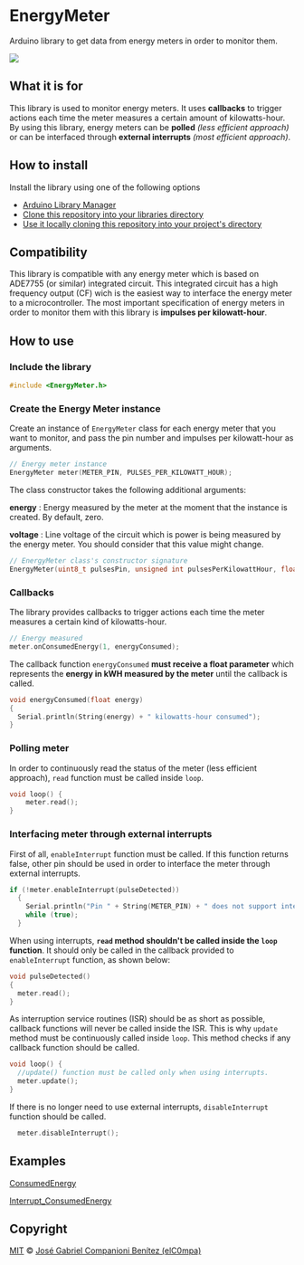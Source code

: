 # EnergyMeter

Arduino library to get data from energy meters in order to monitor them.

![](button.gif)

## What it is for

This library is used to monitor energy meters. It uses **callbacks** to trigger actions each time the meter measures a certain amount of kilowatts-hour. By using this library, energy meters can be **polled** *(less efficient approach)* or can be interfaced through **external interrupts** *(most efficient approach)*.

## How to install

Install the library using one of the following options

- [Arduino Library Manager](https://www.arduino.cc/en/Guide/Libraries)
- [Clone this repository into your libraries directory](https://help.github.com/articles/cloning-a-repository/)
- [Use it locally cloning this repository into your project's directory](https://help.github.com/articles/cloning-a-repository/)

## Compatibility
This library is compatible with any energy meter which is based on ADE7755 (or similar) integrated circuit. This integrated circuit has a high frequency output (CF) wich is the easiest way to interface the energy meter to a microcontroller. The most important specification of energy meters in order to monitor them with this library is **impulses per kilowatt-hour**. 

## How to use

### **Include the library**

``` c++
#include <EnergyMeter.h>
```

### **Create the Energy Meter instance**

Create an instance of `EnergyMeter` class for each energy meter that you want to monitor, and pass the pin number and impulses per kilowatt-hour as arguments. 

```c++
// Energy meter instance
EnergyMeter meter(METER_PIN, PULSES_PER_KILOWATT_HOUR);
```

The class constructor takes the following additional arguments:

**energy** : Energy measured by the meter at the moment that the instance is created. By default, zero.

**voltage** : Line voltage of the circuit which is power is being measured by the energy meter. You should consider that this value might change.

```c++
// EnergyMeter class's constructor signature
EnergyMeter(uint8_t pulsesPin, unsigned int pulsesPerKilowattHour, float energy = 0, float voltage = 230);
```

### **Callbacks**

The library provides callbacks to trigger actions each time the meter measures a certain kind of kilowatts-hour. 
```c++
// Energy measured 
meter.onConsumedEnergy(1, energyConsumed);
```
The callback function `energyConsumed` **must receive a float parameter** which represents the **energy in kWH measured by the meter** until the callback is called.
```c++
void energyConsumed(float energy)
{
  Serial.println(String(energy) + " kilowatts-hour consumed");
}
```

### **Polling meter**
In order to continuously read the status of the meter (less efficient approach), `read` function must be called inside `loop`.
```c++
void loop() {
    meter.read();
}
```
### **Interfacing meter through external interrupts**
First of all, `enableInterrupt` function must be called. If this function returns false, other pin should be used in order to interface the meter through external interrupts.
```c++
if (!meter.enableInterrupt(pulseDetected))
  {
    Serial.println("Pin " + String(METER_PIN) + " does not support interrupt in this board");
    while (true);
  }
```
When using interrupts, **`read` method shouldn't be called inside the `loop` function**. It should only be called in the callback provided to `enableInterrupt` function, as shown below:
```c++
void pulseDetected()
{
  meter.read();
}
```
As interruption service routines (ISR) should be as short as possible, callback functions will never be called inside the ISR. This is why `update` method must be continuously called inside `loop`. This method checks if any callback function should be called.
```c++
void loop() {
  //update() function must be called only when using interrupts.
  meter.update();
}
```
If there is no longer need to use external interrupts, `disableInterrupt` function should be called.
```c++
  meter.disableInterrupt();
```

  ## Examples

  [ConsumedEnergy](https://github.com/elC0mpa/EnergyMeter/blob/master/examples/ConsumedEnergy/ConsumedEnergy.ino)

  [Interrupt_ConsumedEnergy](https://github.com/elC0mpa/EnergyMeter/blob/master/examples/Interrupt_ConsumedEnergy/Interrupt_ConsumedEnergy.ino)

## Copyright

[MIT](../LICENSE.md) © [José Gabriel Companioni Benítez (elC0mpa)](https://github.com/elC0mpa)
